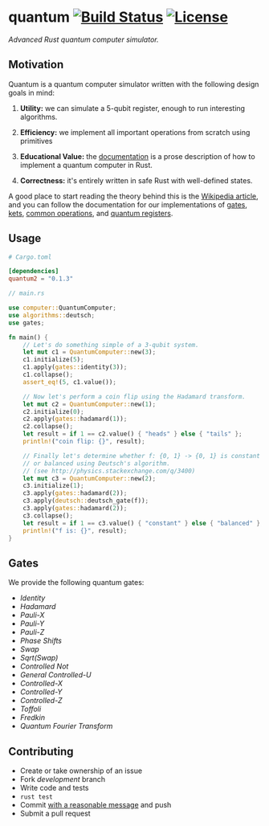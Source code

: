 # quantum [![Build Status](https://travis-ci.org/beneills/quantum.svg?branch=master)](https://travis-ci.org/beneills/quantum) [![License](http://img.shields.io/:license-mit-blue.svg)](http://doge.mit-license.org)

_Advanced Rust quantum computer simulator._

## Motivation

Quantum is a quantum computer simulator written with the following design goals in mind:

1) __Utility:__ we can simulate a 5-qubit register, enough to run interesting algorithms.

2) __Efficiency:__ we implement all important operations from scratch using primitives

3) __Educational Value:__ the [documentation](http://beneills.github.io/quantum/) is a prose description of how to implement a quantum computer in Rust.

4) __Correctness:__ it's entirely written in safe Rust with well-defined states.

A good place to start reading the theory behind this is the [Wikipedia article](https://en.wikipedia.org/wiki/Quantum_computing#Mechanics), and you can follow the documentation for our implementations of [gates](https://beneills.github.io/quantum/quantum/gate/struct.Gate.html), [kets](https://beneills.github.io/quantum/quantum/ket/struct.Ket.html), [common operations](https://beneills.github.io/quantum/quantum/gates/index.html), and [quantum registers](https://beneills.github.io/quantum/quantum/registers/struct.QuantumRegister.html).

## Usage

```toml
# Cargo.toml

[dependencies]
quantum2 = "0.1.3"
```

```rust
// main.rs

use computer::QuantumComputer;
use algorithms::deutsch;
use gates;

fn main() {
	// Let's do something simple of a 3-qubit system.
	let mut c1 = QuantumComputer::new(3);
	c1.initialize(5);
	c1.apply(gates::identity(3));
	c1.collapse();
	assert_eq!(5, c1.value());

	// Now let's perform a coin flip using the Hadamard transform.
	let mut c2 = QuantumComputer::new(1);
	c2.initialize(0);
	c2.apply(gates::hadamard(1));
	c2.collapse();
	let result = if 1 == c2.value() { "heads" } else { "tails" };
	println!("coin flip: {}", result);

	// Finally let's determine whether f: {0, 1} -> {0, 1} is constant
	// or balanced using Deutsch's algorithm.
	// (see http://physics.stackexchange.com/q/3400)
	let mut c3 = QuantumComputer::new(2);
	c3.initialize(1);
	c3.apply(gates::hadamard(2));
	c3.apply(deutsch::deutsch_gate(f));
	c3.apply(gates::hadamard(2));
	c3.collapse();
	let result = if 1 == c3.value() { "constant" } else { "balanced" };
	println!("f is: {}", result);
}
```

## Gates

We provide the following quantum gates:

+ _Identity_
+ _Hadamard_
+ _Pauli-X_
+ _Pauli-Y_
+	_Pauli-Z_
+	_Phase Shifts_
+	_Swap_
+	_Sqrt(Swap)_
+	_Controlled Not_
+ _General Controlled-U_
+ _Controlled-X_
+ _Controlled-Y_
+ _Controlled-Z_
+	_Toffoli_
+	_Fredkin_
+ _Quantum Fourier Transform_

## Contributing

 - Create or take ownership of an issue
 - Fork _development_ branch
 - Write code and tests
 - `rust test`
 - Commit [with a reasonable message](http://chris.beams.io/posts/git-commit/) and push
 - Submit a pull request

